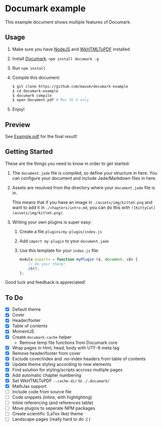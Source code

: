 # Documark example

This example document shows multiple features of Documark.

## Usage

1. Make sure you have [NodeJS][nodejs] and [WkHTMLToPDF][wkhtmltopdf] installed
2. Install [Documark][documark]: `npm install documark -g`
3. Run `npm install`
4. Compile this document:

	```bash
	$ git clone https://github.com/mauvm/documark-example
	$ cd documark-example
	$ documark compile
	$ open Document.pdf # Mac OS X only
	```

5. Enjoy!

## Preview

See [Example.pdf][example-pdf] for the final result!

## Getting Started

These are the things you need to know in order to get started:

1. The `document.jade` file is compiled, so define your structure in here. You can configure your document and include Jade/Markdown files in here.
2. Assets are resolved from the directory where your `document.jade` file is in.

	This means that if you have an image in `./assets/img/kitteh.png` and want to add it in `./chapters/intro.md`, you can do this with `![KittyCat](assets/img/kitteh.png)`.

3. Writing your own plugins is super easy:

	1. Create a file `plugins/my-plugin/index.js`
	2. Add `import my-plugin` to your `document.jade`
	3. Use this template for your `index.js` file:

		```js
		module.exports = function myPlugin ($, document, cb) {
			// Do your thang!
			cb();
		};
		```

Good luck and feedback is appreciated!

## To Do

- [x] Default theme
- [x] Cover
- [x] Header/footer
- [x] Table of contents
- [x] MomentJS
- [x] Create `documark-cache` helper
	- Remove temp file functions from Documark core
- [x] Wrap pages in html, head, body with UTF-8 meta tag
- [x] Remove header/footer from cover
- [x] Exclude cover/index and .no-index headers from table of contents
- [x] Update theme styling according to new elements
- [x] Find solution for styling/scripts accross multiple pages
- [x] Add automatic chapter numbering
- [x] Set WkHTMLToPDF `--cache-dir` to `./.documark/`
- [x] MathJax support
- [ ] Include code from source file
- [ ] Code snippets (inline, with highlighting)
- [ ] Inline referencing (and references table)
- [ ] Move plugins to seperate NPM packages
- [ ] Create scientific (LaTex like) theme
- [ ] Landscape pages (really hard to do :( )

[nodejs]: http://nodejs.org/
[wkhtmltopdf]: http://wkhtmltopdf.org/
[documark]: https://github.com/mauvm/documark
[example-pdf]: https://github.com/mauvm/documark-example/raw/master/Example.pdf
